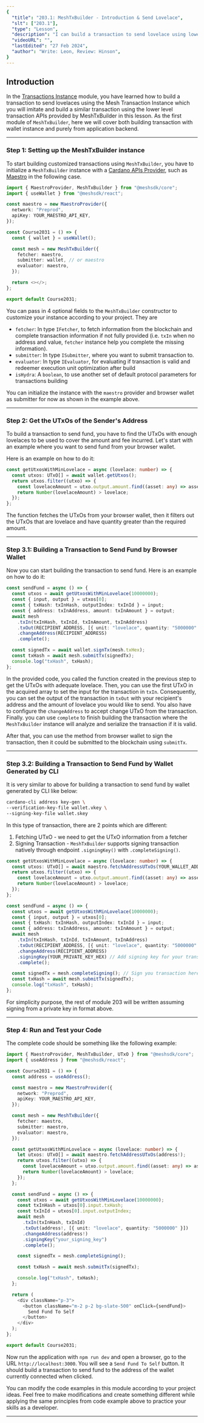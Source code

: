 ```yaml
---
{
  "title": "203.1: MeshTxBuilder - Introduction & Send Lovelace",
  "slt": ["203.1"],
  "type": "Lesson",
  "description": "I can build a transaction to send lovelace using lower level transaction APIs.",
  "videoURL": "",
  "lastEdited": "27 Feb 2024",
  "author": "Write: Leon, Review: Hinson",
}
---
```


## Introduction

In the [Transactions Instance](/course/module/200/2001) module, you have learned how to build a transaction to send lovelaces using the Mesh Transaction Instance which you will imitate and build a similar transaction using the lower level transaction APIs provided by MeshTxBuilder in this lesson. As the first module of `MeshTxBuilder`, here we will cover both building transaction with wallet instance and purely from application backend.

---

### Step 1: Setting up the MeshTxBuilder instance

To start building customized transactions using `MeshTxBuilder`, you have to initialize a `MeshTxBuilder` instance with a [Cardano APIs Provider](https://meshjs.dev/providers), such as [Maestro](https://meshjs.dev/providers/maestro) in the following case.

```typescript
import { MaestroProvider, MeshTxBuilder } from "@meshsdk/core";
import { useWallet } from "@meshsdk/react";

const maestro = new MaestroProvider({
  network: "Preprod",
  apiKey: YOUR_MAESTRO_API_KEY,
});

const Course2031 = () => {
  const { wallet } = useWallet();

  const mesh = new MeshTxBuilder({
    fetcher: maestro,
    submitter: wallet, // or maestro
    evaluator: maestro,
  });

  return <></>;
};

export default Course2031;
```

You can pass in 4 optional fields to the `MeshTxBuilder` constructor to customize your instance according to your project. They are

- `fetcher`: In type `IFetcher`, to fetch information from the blockchain and complete transaction information if not fully provided (i.e. `txIn` when no address and value, `fetcher` instance help you complete the missing information).
- `submitter`: In type `ISubmitter`, where you want to submit transaction to.
- `evaluator`: In type `IEvaluator`, for evaluating if transaction is valid and redeemer execution unit optimization after build
- `isHydra`: A `boolean`, to use another set of default protocol parameters for transactions building

You can initialize the instance with the `maestro` provider and browser wallet as submitter for now as shown in the example above.

---

### Step 2: Get the UTxOs of the Sender's Address

To build a transaction to send fund, you have to find the UTxOs with enough lovelaces to be used to cover the amount and fee incurred. Let's start with an example where you want to send fund from your browser wallet.

Here is an example on how to do it:

```typescript
const getUtxosWithMinLovelace = async (lovelace: number) => {
  const utxos: UTxO[] = await wallet.getUtxos();
  return utxos.filter((utxo) => {
    const lovelaceAmount = utxo.output.amount.find((asset: any) => asset.unit === "lovelace")?.quantity;
    return Number(lovelaceAmount) > lovelace;
  });
};
```

The function fetches the UTxOs from your browser wallet, then it filters out the UTxOs that are lovelace and have quantity greater than the required amount.

---

### Step 3.1: Building a Transaction to Send Fund by Browser Wallet

Now you can start building the transaction to send fund. Here is an example on how to do it:

```typescript
const sendFund = async () => {
  const utxos = await getUtxosWithMinLovelace(10000000);
  const { input, output } = utxos[0];
  const { txHash: txInHash, outputIndex: txInId } = input;
  const { address: txInAddress, amount: txInAmount } = output;
  await mesh
    .txIn(txInHash, txInId, txInAmount, txInAddress)
    .txOut(RECIPIENT_ADDRESS, [{ unit: "lovelace", quantity: "5000000" }])
    .changeAddress(RECIPIENT_ADDRESS)
    .complete();

  const signedTx = await wallet.signTx(mesh.txHex);
  const txHash = await mesh.submitTx(signedTx);
  console.log("txHash", txHash);
};
```

In the provided code, you called the function created in the previous step to get the UTxOs with adequate lovelace. Then, you can use the first UTxO in the acquired array to set the input for the transaction in `txIn`. Consequently, you can set the output of the transaction in `txOut` with your recipient's address and the amount of lovelace you would like to send. You also have to configure the `changeAddress` to accept change UTxO from the transaction. Finally. you can use `complete` to finish building the transaction where the `MeshTxBuilder` instance will analyze and serialize the transaction if it is valid.

After that, you can use the method from browser wallet to sign the transaction, then it could be submitted to the blockchain using `submitTx`.

---

### Step 3.2: Building a Transaction to Send Fund by Wallet Generated by CLI

It is very similar to above for building a transaction to send fund by wallet generated by CLI like below:

```sh
cardano-cli address key-gen \
--verification-key-file wallet.vkey \
--signing-key-file wallet.skey
```

In this type of transaction, there are 2 points which are different:

1. Fetching UTxO - we need to get the UTxO information from a fetcher
2. Signing Transaction - `MeshTxBuilder` supports signing transaction natively through endpoint `.signingKey()` with `.completeSigning()`.

```typescript
const getUtxosWithMinLovelace = async (lovelace: number) => {
  const utxos: UTxO[] = await maestro.fetchAddressUTxOs(YOUR_WALLET_ADDRESS_HOLDING_ASSETS); // Difference here
  return utxos.filter((utxo) => {
    const lovelaceAmount = utxo.output.amount.find((asset: any) => asset.unit === "lovelace")?.quantity;
    return Number(lovelaceAmount) > lovelace;
  });
};

const sendFund = async () => {
  const utxos = await getUtxosWithMinLovelace(10000000);
  const { input, output } = utxos[0];
  const { txHash: txInHash, outputIndex: txInId } = input;
  const { address: txInAddress, amount: txInAmount } = output;
  await mesh
    .txIn(txInHash, txInId, txInAmount, txInAddress)
    .txOut(RECIPIENT_ADDRESS, [{ unit: "lovelace", quantity: "5000000" }])
    .changeAddress(RECIPIENT_ADDRESS)
    .signingKey(YOUR_PRIVATE_KEY_HEX) // Add signing key for your transaction (i.e. wallet.skey generated by cli above)
    .complete();

  const signedTx = mesh.completeSigning(); // Sign you transaction here
  const txHash = await mesh.submitTx(signedTx);
  console.log("txHash", txHash);
};
```

For simplicity purpose, the rest of module 203 will be written assuming signing from a private key in format above.

---

### Step 4: Run and Test your Code

The complete code should be something like the following example:

```typescript
import { MaestroProvider, MeshTxBuilder, UTxO } from "@meshsdk/core";
import { useAddress } from "@meshsdk/react";

const Course2031 = () => {
  const address = useAddress();

  const maestro = new MaestroProvider({
    network: "Preprod",
    apiKey: YOUR_MAESTRO_API_KEY,
  });

  const mesh = new MeshTxBuilder({
    fetcher: maestro,
    submitter: maestro,
    evaluator: maestro,
  });

  const getUtxosWithMinLovelace = async (lovelace: number) => {
    let utxos: UTxO[] = await maestro.fetchAddressUTxOs(address!);
    return utxos.filter((utxo) => {
      const lovelaceAmount = utxo.output.amount.find((asset: any) => asset.unit === "lovelace")?.quantity;
      return Number(lovelaceAmount) > lovelace;
    });
  };

  const sendFund = async () => {
    const utxos = await getUtxosWithMinLovelace(10000000);
    const txInHash = utxos[0].input.txHash;
    const txInId = utxos[0].input.outputIndex;
    await mesh
      .txIn(txInHash, txInId)
      .txOut(address!, [{ unit: "lovelace", quantity: "5000000" }])
      .changeAddress(address!)
      .signingKey("your_signing_key")
      .complete();

    const signedTx = mesh.completeSigning();

    const txHash = await mesh.submitTx(signedTx);

    console.log("txHash", txHash);
  };

  return (
    <div className="p-3">
      <button className="m-2 p-2 bg-slate-500" onClick={sendFund}>
        Send Fund To Self
      </button>
    </div>
  );
};

export default Course2031;
```

Now run the application with `npm run dev` and open a browser, go to the URL `http://localhost:3000`. You will see a `Send Fund To Self` button. It should build a transaction to send fund to the address of the wallet currently connected when clicked.

You can modify the code examples in this module according to your project ideas. Feel free to make modifications and create something different while applying the same principles from code example above to practice your skills as a developer.

---
